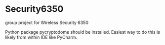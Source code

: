 # Security6350
group project for Wireless Security 6350

Python package pycryptodome should be installed.  Easiest way to do this is likely from within IDE like PyCharm.
